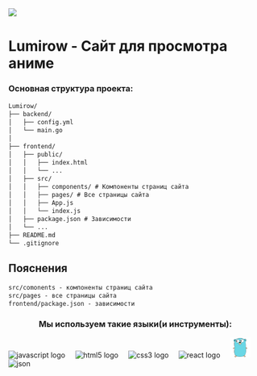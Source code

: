 <img src="https://cdn.discordapp.com/attachments/1114128294829363280/1269651352209064016/Picsart_24-08-04_16-39-11-541.png?ex=66b0d677&is=66af84f7&hm=efc69b17730f0ed459acc03ee234335877ef543c6c2fe3ac05f001c8b25a4019" height=100 />
<img width="12" />

# Lumirow - Сайт для просмотра аниме

### Основная структура проекта:
```
Lumirow/
├── backend/
│   ├── config.yml
│   └── main.go
│
├── frontend/
│   ├── public/
│   │   ├── index.html
│   │   └── ...
│   ├── src/
│   │   ├── components/ # Компоненты страниц сайта
│   │   ├── pages/ # Все страницы сайта
│   │   ├── App.js
│   │   └── index.js
│   ├── package.json # Зависимости
│   └── ...
├── README.md
└── .gitignore
```

## Пояснения
```
src/comonents - компоненты страниц сайта
src/pages - все страницы сайта
frontend/package.json - зависимости
```




<h3 align="center">Мы используем такие языки(и инструменты):</h3>
<div align="left">
  <img src="https://cdn.jsdelivr.net/gh/devicons/devicon/icons/javascript/javascript-original.svg" height="40" alt="javascript logo"  />
  <img width="12" />
  <img src="https://cdn.jsdelivr.net/gh/devicons/devicon/icons/html5/html5-original.svg" height="40" alt="html5 logo"  />
  <img width="12" />
  <img src="https://cdn.jsdelivr.net/gh/devicons/devicon/icons/css3/css3-original.svg" height="40" alt="css3 logo"  />
  <img width="12" />
  <img src="https://cdn.jsdelivr.net/gh/devicons/devicon/icons/react/react-original.svg" height="40" alt="react logo"  />
  <img width="12" />
  <img src="https://raw.githubusercontent.com/devicons/devicon/master/icons/go/go-original.svg" alt="go" height="40" />
  <img width="12" />
  <img src="https://upload.wikimedia.org/wikipedia/commons/c/c9/JSON_vector_logo.svg" alt="json" height="40" />
  <img width="12" />
